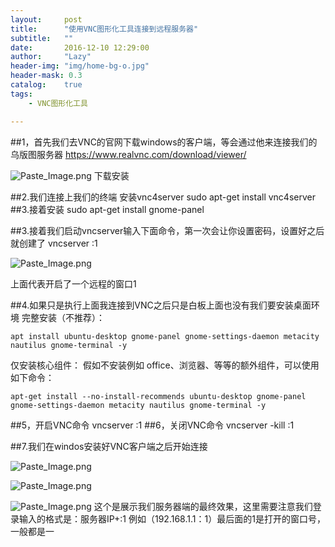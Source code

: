 ```yaml
---
layout:     post
title:      "使用VNC图形化工具连接到远程服务器"
subtitle:   ""
date:       2016-12-10 12:29:00
author:     "Lazy"
header-img: "img/home-bg-o.jpg"
header-mask: 0.3
catalog:    true
tags:
    - VNC图形化工具

---
```





##1，首先我们去VNC的官网下载windows的客户端，等会通过他来连接我们的乌版图服务器
https://www.realvnc.com/download/viewer/

![Paste_Image.png](http://upload-images.jianshu.io/upload_images/1205414-1342848b873cbb89.png?imageMogr2/auto-orient/strip%7CimageView2/2/w/1240)
下载安装

##2.我们连接上我们的终端 安装vnc4server
    sudo apt-get install vnc4server
##3.接着安装
    sudo apt-get install gnome-panel


##3.接着我们启动vncserver输入下面命令，第一次会让你设置密码，设置好之后就创建了
    vncserver :1

![Paste_Image.png](http://upload-images.jianshu.io/upload_images/1205414-b2d1c2ce278e9a4f.png?imageMogr2/auto-orient/strip%7CimageView2/2/w/1240)

上面代表开启了一个远程的窗口1

##4.如果只是执行上面我连接到VNC之后只是白板上面也没有我们要安装桌面环境
完整安装（不推荐）：

    apt install ubuntu-desktop gnome-panel gnome-settings-daemon metacity nautilus gnome-terminal -y
仅安装核心组件：
假如不安装例如 office、浏览器、等等的额外组件，可以使用如下命令：

    apt-get install --no-install-recommends ubuntu-desktop gnome-panel gnome-settings-daemon metacity nautilus gnome-terminal -y

##5，开启VNC命令
    vncserver :1
##6，关闭VNC命令
    vncserver -kill :1

##7.我们在windos安装好VNC客户端之后开始连接


![Paste_Image.png](http://upload-images.jianshu.io/upload_images/1205414-cee9a5d466d733a9.png?imageMogr2/auto-orient/strip%7CimageView2/2/w/1240)





![Paste_Image.png](http://upload-images.jianshu.io/upload_images/1205414-4c9f1bd713aa46e8.png?imageMogr2/auto-orient/strip%7CimageView2/2/w/1240)



![Paste_Image.png](http://upload-images.jianshu.io/upload_images/1205414-c077372b16c4c3d0.png?imageMogr2/auto-orient/strip%7CimageView2/2/w/1240)
这个是展示我们服务器端的最终效果，这里需要注意我们登录输入的格式是：服务器IP+:1 例如（192.168.1.1：1）最后面的1是打开的窗口号，一般都是一

